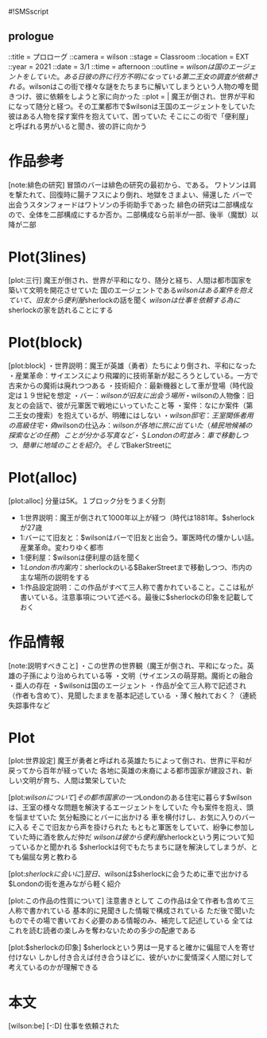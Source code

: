 #!SMSscript

## prologue

::title = プロローグ
::camera = wilson
::stage = Classroom
::location = EXT
::year = 2021
::date = 3/1
::time = afternoon
::outline = $wilsonは国のエージェントをしていた。ある日彼の許に行方不明になっている第二王女の調査が依頼される。$wilsonはこの街で様々な謎をたちまちに解いてしまうという人物の噂を聞きつけ、彼に依頼をしようと家に向かった
::plot = |
魔王が倒され、世界が平和になって随分と経つ。その工業都市で$wilsonは王国のエージェントをしていた
彼はある人物を探す案件を抱えていて、困っていた
そこにこの街で「便利屋」と呼ばれる男がいると聞き、彼の許に向かう

# 作品参考

[note:緋色の研究]
冒頭のバーは緋色の研究の最初から、である。
ワトソンは肩を撃たれて、回復時に腸チフスにより倒れ、地獄をさまよい、帰還した
バーで出会うスタンフォードはワトソンの手術助手であった
緋色の研究は二部構成なので、全体を二部構成にするか否か。二部構成なら前半が一部、後半（魔獣）以降が二部

# Plot(3lines)

[plot:三行]
魔王が倒され、世界が平和になり、随分と経ち、人間は都市国家を築いて文明を開花させていた
国のエージェントである$wilsonはある案件を抱えていて、旧友から便利屋$sherlockの話を聞く
$wilsonは仕事を依頼する為に$sherlockの家を訪れることにする

# Plot(block)

[plot:block]
・世界説明：魔王が英雄（勇者）たちにより倒され、平和になった
・産業革命：サイエンスにより飛躍的に技術革新が起ころうとしている。一方で古来からの魔術は廃れつつある
・技術紹介：最新機器として車が登場（時代設定は１９世紀を想定
・バー：$wilsonが旧友に出会う場所
・$wilsonの人物像：旧友との会話で、彼が元軍医で戦地にいっていたこと等
・案件：なにか案件（第二王女の捜索）を抱えているが、明確にはしない
・$wilson邸宅：王室関係者用の高級住宅
・偽$wilsonの仕込み：$wilsonが各地に旅に出ていた（植民地候補の探索などの任務）ことが分かる写真など
・＄Londonの町並み：車で移動しつつ、簡単に地域のことを紹介。そして$BakerStreetに

# Plot(alloc)

[plot:alloc]
分量は5K。１ブロック分をうまく分割
- 1:世界説明：魔王が倒されて1000年以上が経つ（時代は1881年。$sherlockが27歳
- 1:バーにて旧友と：$wilsonはバーで旧友と出会う。軍医時代の懐かしい話。産業革命。変わりゆく都市
- 1:便利屋：$wilsonは便利屋の話を聞く
- 1:$London市内案内：$sherlockのいる$BakerStreetまで移動しつつ、市内の主な場所の説明をする
- 1:作品設定説明：この作品がすべて三人称で書かれていること。ここは私が書いている。注意事項について述べる。最後に$sherlockの印象を記載しておく

# 作品情報

[note:説明すべきこと]
・この世界の世界観（魔王が倒され、平和になった。英雄の子孫により治められている等
・文明（サイエンスの萌芽期。魔術との融合
・亜人の存在
・$wilsonは国のエージェント
・作品が全て三人称で記述され（作者も含めて）、見聞したままを基本記述している
・薄く触れておく？（連続失踪事件など

# Plot

[plot:世界設定]
魔王が勇者と呼ばれる英雄たちによって倒され、世界に平和が戻ってから百年が経っていた
各地に英雄の末裔による都市国家が建設され、新しい文明が育ち、人間は繁栄していた

[plot:$wilsonについて]
その都市国家の一つ$Londonのある住宅に暮らす$wilsonは、王室の様々な問題を解決するエージェントをしていた
今も案件を抱え、頭を悩ませていた
気分転換にとバーに出かける
車を横付けし、お気に入りのバーに入る
そこで旧友から声を掛けられた
もともと軍医をしていて、紛争に参加していた時に酒を飲んだ仲だ
$wilsonは彼から便利屋$sherlockという男について知っているかと聞かれる
$sherlockは何でもたちまちに謎を解決してしまうが、とても偏屈な男と教わる

[plot:$sherlockに会いに]
翌日、$wilsonは$sherlockに会うために車で出かける
$Londonの街を進みながら軽く紹介

[plot:この作品の性質について]
注意書きとして
この作品は全て作者も含めて三人称で書かれている
基本的に見聞きした情報で構成されている
ただ後で聞いたものでその場で書いておく必要のある情報のみ、補完して記述している
全てはこれを読む読者の楽しみを奪わないための多少の配慮である

[plot:$sherlockの印象]
$sherlockという男は一見すると確かに偏屈で人を寄せ付けない
しかし付き合えば付き合うほどに、彼がいかに愛情深く人間に対して考えているのかが理解できる

# 本文

[wilson:be]
[-:D]
仕事を依頼された


